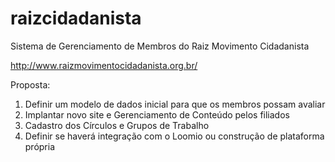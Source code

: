 # raizcidadanista

Sistema de Gerenciamento de Membros do Raiz Movimento Cidadanista

http://www.raizmovimentocidadanista.org.br/

Proposta:

1. Definir um modelo de dados inicial para que os membros possam avaliar
2. Implantar novo site e Gerenciamento de Conteúdo pelos filiados
3. Cadastro dos Círculos e Grupos de Trabalho
4. Definir se haverá integração com o Loomio ou construção de plataforma própria


 
